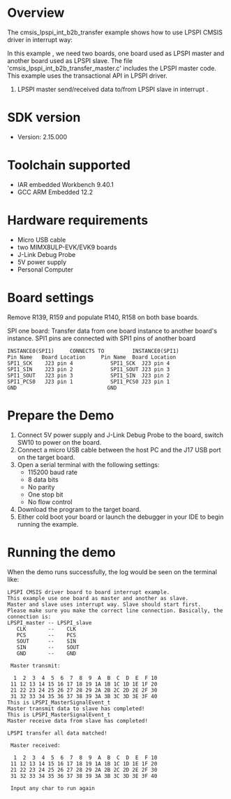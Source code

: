 Overview
========
The cmsis_lpspi_int_b2b_transfer example shows how to use LPSPI CMSIS driver in interrupt way:

In this example , we need two boards, one board used as LPSPI master and another board used as LPSPI slave.
The file 'cmsis_lpspi_int_b2b_transfer_master.c' includes the LPSPI master code.
This example uses the transactional API in LPSPI driver.

1. LPSPI master send/received data to/from LPSPI slave in interrupt . 

SDK version
===========
- Version: 2.15.000

Toolchain supported
===================
- IAR embedded Workbench  9.40.1
- GCC ARM Embedded  12.2

Hardware requirements
=====================
- Micro USB cable
- two MIMX8ULP-EVK/EVK9 boards
- J-Link Debug Probe
- 5V power supply
- Personal Computer

Board settings
==============
Remove R139, R159 and populate R140, R158 on both base boards.

SPI one board:
Transfer data from one board instance to another board's instance.
SPI1 pins are connected with SPI1 pins of another board
~~~~~~~~~~~~~~~~~~~~~~~~~~~~~~~~~~~~~~~~~~~~~~~~~~~~~~
INSTANCE0(SPI1)     CONNECTS TO         INSTANCE0(SPI1)
Pin Name   Board Location     Pin Name  Board Location
SPI1_SCK    J23 pin 4            SPI1_SCK  J23 pin 4
SPI1_SIN    J23 pin 2            SPI1_SOUT J23 pin 3
SPI1_SOUT   J23 pin 3            SPI1_SIN  J23 pin 2
SPI1_PCS0   J23 pin 1            SPI1_PCS0 J23 pin 1
GND                             GND
~~~~~~~~~~~~~~~~~~~~~~~~~~~~~~~~~~~~~~~~~~~~~~~~~~~~~~

Prepare the Demo
================
1.  Connect 5V power supply and J-Link Debug Probe to the board, switch SW10 to power on the board.
2.  Connect a micro USB cable between the host PC and the J17 USB port on the target board.
3.  Open a serial terminal with the following settings:
    - 115200 baud rate
    - 8 data bits
    - No parity
    - One stop bit
    - No flow control
4.  Download the program to the target board.
5.  Either cold boot your board or launch the debugger in your IDE to begin running the example.

Running the demo
================
When the demo runs successfully, the log would be seen on the terminal like:

~~~~~~~~~~~~~~~~~~~~~~~~~~~~~~~~~~~~~~~~~~~~~~~~~~~~~~~~~~~~~~~~~~~~~~~~~~~~~~~~~~~~
LPSPI CMSIS driver board to board interrupt example.
This example use one board as master and another as slave.
Master and slave uses interrupt way. Slave should start first.
Please make sure you make the correct line connection. Basically, the connection is:
LPSPI_master -- LPSPI_slave
   CLK       --    CLK
   PCS       --    PCS
   SOUT      --    SIN
   SIN       --    SOUT
   GND       --    GND

 Master transmit:

  1  2  3  4  5  6  7  8  9  A  B  C  D  E  F 10
 11 12 13 14 15 16 17 18 19 1A 1B 1C 1D 1E 1F 20
 21 22 23 24 25 26 27 28 29 2A 2B 2C 2D 2E 2F 30
 31 32 33 34 35 36 37 38 39 3A 3B 3C 3D 3E 3F 40
This is LPSPI_MasterSignalEvent_t
Master transmit data to slave has completed!
This is LPSPI_MasterSignalEvent_t
Master receive data from slave has completed!

LPSPI transfer all data matched!

 Master received:

  1  2  3  4  5  6  7  8  9  A  B  C  D  E  F 10
 11 12 13 14 15 16 17 18 19 1A 1B 1C 1D 1E 1F 20
 21 22 23 24 25 26 27 28 29 2A 2B 2C 2D 2E 2F 30
 31 32 33 34 35 36 37 38 39 3A 3B 3C 3D 3E 3F 40

 Input any char to run again
~~~~~~~~~~~~~~~~~~~~~~~~~~~~~~~~~~~~~~~~~~~~~~~~~~~~~~~~~~~~~~~~~~~~~~~~~~~~~~~~~~~~~
